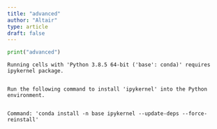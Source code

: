 ```yaml
---
title: "advanced"
author: "Altair"
type: article
draft: false
--- 
```


```python
print("advanced")
```


    Running cells with 'Python 3.8.5 64-bit ('base': conda)' requires ipykernel package.


    Run the following command to install 'ipykernel' into the Python environment. 


    Command: 'conda install -n base ipykernel --update-deps --force-reinstall'

